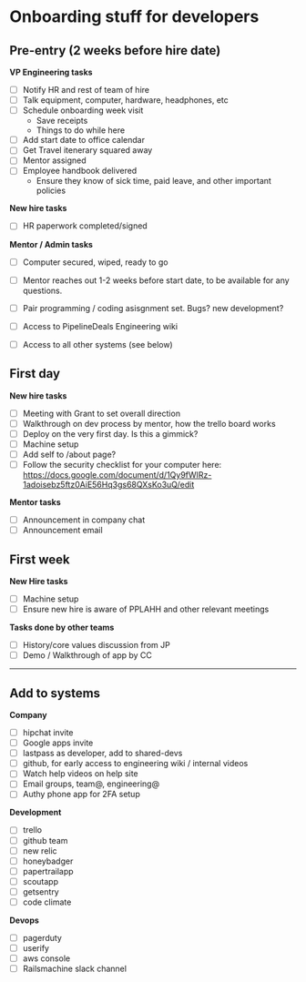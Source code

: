 # Onboarding stuff for developers

## Pre-entry (2 weeks before hire date)

**VP Engineering tasks**

* [ ] Notify HR and rest of team of hire
* [ ] Talk equipment, computer, hardware, headphones, etc
* [ ] Schedule onboarding week visit
  * Save receipts
  * Things to do while here
* [ ] Add start date to office calendar
* [ ] Get Travel itenerary squared away
* [ ] Mentor assigned
* [ ] Employee handbook delivered
  * Ensure they know of sick time, paid leave, and other important policies

**New hire tasks**

* [ ] HR paperwork completed/signed

**Mentor / Admin tasks**

* [ ] Computer secured, wiped, ready to go

* [ ] Mentor reaches out 1-2 weeks before start date, to be available for any questions.
* [ ] Pair programming  / coding asisgnment set.  Bugs?  new development?
* [ ] Access to PipelineDeals Engineering wiki
* [ ] Access to all other systems (see below)

## First day

**New hire tasks**

* [ ] Meeting with Grant to set overall direction
* [ ] Walkthrough on dev process by mentor, how the trello board works
* [ ] Deploy on the very first day.  Is this a gimmick?
* [ ] Machine setup
* [ ] Add self to /about page?
* [ ] Follow the security checklist for your computer here:  https://docs.google.com/document/d/1Qy9fWIRz-1adoisebz5ftz0AiE56Hq3gs68QXsKo3uQ/edit

**Mentor tasks**

* [ ] Announcement in company chat
* [ ] Announcement email

## First week

**New Hire tasks**

* [ ] Machine setup
* [ ] Ensure new hire is aware of PPLAHH and other relevant meetings

**Tasks done by other teams**

* [ ] History/core values discussion from JP
* [ ] Demo / Walkthrough of app by CC

---

## Add to systems

**Company**

* [ ] hipchat invite
* [ ] Google apps invite
* [ ] lastpass as developer, add to shared-devs
* [ ] github, for early access to engineering wiki / internal videos
* [ ] Watch help videos on help site
* [ ] Email groups, team@, engineering@
* [ ] Authy phone app for 2FA setup

**Development**

* [ ] trello
* [ ] github team
* [ ] new relic
* [ ] honeybadger
* [ ] papertrailapp
* [ ] scoutapp
* [ ] getsentry
* [ ] code climate

**Devops**

* [ ] pagerduty
* [ ] userify
* [ ] aws console
* [ ] Railsmachine slack channel
